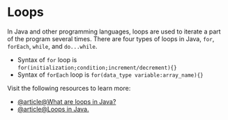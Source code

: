 # Loops

In Java and other programming languages, loops are used to iterate a part of the program several times. There are four types of loops in Java, `for`, `forEach`, `while`, and `do...while`.

- Syntax of `for` loop is `for(initialization;condition;increment/decrement){}`
- Syntax of `forEach` loop is `for(data_type variable:array_name){}`

Visit the following resources to learn more:

- [@article@What are loops in Java?](https://www.tpointtech.com/java-for-loop)
- [@article@Loops in Java.](https://www.programiz.com/java-programming/for-loop)
